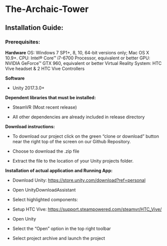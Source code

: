 # The-Archaic-Tower



## Installation Guide:
### Prerequisites:
**Hardware**
OS: Windows 7 SP1+, 8, 10, 64-bit versions only; Mac OS X 10.9+. 
CPU: Intel® Core™ i7-6700 Processor, equivalent or better
GPU: NVIDIA GeForce™ GTX 960, equivalent or better
Virtual Reality System: HTC Vive headset & 2 HTC Vive Controllers

**Software**

- Unity 2017.3.0+

**Dependent libraries that must be installed:**

- SteamVR (Most recent release)

- All other dependencies are already included in release directory



**Download instructions:**

- To download our project click on the green “clone or download” button near the right top of the screen on our Github Repository. 

- Choose to download the .zip file 

- Extract the file to the location of your Unity projects folder. 

**Installation of actual application and Running App:**

- Download Unity: https://store.unity.com/download?ref=personal

- Open UnityDownloadAssistant

- Select highlighted components:

- Setup HTC Vive: https://support.steampowered.com/steamvr/HTC_Vive/

- Open Unity

- Select the “Open” option in the top right toolbar

- Select project archive and launch the project

	

